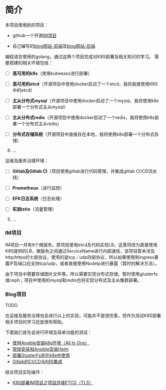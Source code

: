 # 简介
本项目使用到的项目：

* github一个开源[IM项目](https://github.com/nebula-chat/chatengine)

* 自己编写的[blog网站-前端](https://github.com/JieWaZi/Blog)及[blog网站-后端](https://github.com/JieWaZi/blog-rpc)

编程语言使用的golang，通过这两个项目完成对K8S部署及相关知识的学习。
需要搭建的相关环境包括：

- [ ] **高可用的k8s**（使用kubeeasz进行部署）

- [ ] **高可用的etcd**（开源项目中使用docker启动了一个etcd，我将直接使用K8S中的etcd）

- [ ] **主从分布式mysql**（开源项目中使用docker启动了一个mysql，我将使用k8s部署一个分布式主从mysql）

- [ ] **主从分布式redis**（开源项目中使用docker启动了一个redis，我将使用k8s部署一个分布式主从redis）

- [ ] **分布式存储系统**（开源项目中直接存在本地，我将使用k8s部署一个分布式存储）

6. ...

运维及服务治理环境：

- [ ] **Gitlab及Gitlab CI**（项目使用gitlab进行代码管理，并集成gitlab CI/CD流水线）

- [ ] **Prometheus**（进行监控）

- [ ] **EFK日志系统**（日志处理）

- [ ] **实验istio**（流量管理）

5. ...


### IM项目
IM项目一共有8个微服务，原项目使用etcd及代码实现LB，这里将改为直接使用K8S提供的LB，微服务之间通过ServiceName进行内部通信，该项目暂未涉及http/https的七层协议，使用的是tcp／udp四层协议，所以如果使用到ingress暴露IP及端口应支持tcp/udp，或者直接使用NodeIp进行暴露（暂时的解决方法）。

由于项目中需要存储图片文件等，所以需要实现分布式存储，暂时使用glusterfs或ceph；项目中使用的mysql和redis也将实现分布式及主从集群部署。

### Blog项目
TODO


在运维及服务治理也会进行以上的实验，可能并不是很完善，但作为测试K8S部署相关项目的学习还是很有帮助。

下面我们首先会进行环境及简单功能的测试：
* [使用Ansible安装k8s环境（All In One）](使用Ansible安装k8s环境.md)
* [常规安装和Ansible安装Helm](安装Helm.md)
* [部署GlusterFs并在k8s中使用](部署GlusterFs并在k8s中使用.md)
* [Gitlab的CI/CD与K8S集成](Gitlab的CI/CD与K8S集成.md)

结合项目实际操作：
* [K8S部署IM项目之项目连接ETCD（TLS）](K8S部署开源项目之连接etcd(TLS).md)
